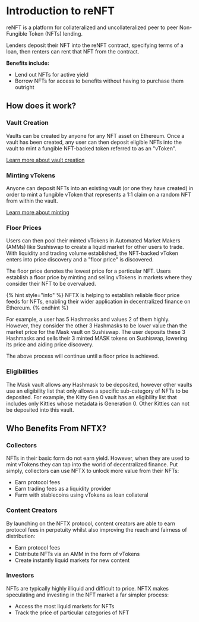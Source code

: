 # Introduction to reNFT

reNFT is a platform for collateralized and uncollateralized peer to peer Non-Fungible Token \(NFTs\) lending. 

Lenders deposit their NFT into the reNFT contract, specifying terms of a loan, then renters can rent that NFT from the contract. 

**Benefits include:**

* Lend out NFTs for active yield
* Borrow NFTs for access to benefits without having to purchase them outright

## How does it work?

### Vault Creation

Vaults can be created by anyone for any NFT asset on Ethereum. Once a vault has been created, any user can then deposit eligible NFTs into the vault to mint a fungible NFT-backed token referred to as an "vToken".

[Learn more about vault creation](tutorials/vault-creation.md)

### Minting vTokens

Anyone can deposit NFTs into an existing vault \(or one they have created\) in order to mint a fungible vToken that represents a 1:1 claim on a random NFT from within the vault.

[Learn more about minting](tutorials/minting.md)

### Floor Prices

Users can then pool their minted vTokens in Automated Market Makers \(AMMs\) like Sushiswap to create a liquid market for other users to trade. With liquidity and trading volume established, the NFT-backed vToken enters into price discovery and a "floor price" is discovered.

The floor price denotes the lowest price for a particular NFT. Users establish a floor price by minting and selling vTokens in markets where they consider their NFT to be overvalued.

{% hint style="info" %}
NFTX is helping to establish reliable floor price feeds for NFTs, enabling their wider application in decentralized finance on Ethereum.
{% endhint %}

For example, a user has 5 Hashmasks and values 2 of them highly. However, they consider the other 3 Hashmasks to be lower value than the market price for the Mask vault on Sushiswap. The user deposits these 3 Hashmasks and sells their 3 minted MASK tokens on Sushiswap, lowering its price and aiding price discovery.

The above process will continue until a floor price is achieved.

### Eligibilities

The Mask vault allows any Hashmask to be deposited, however other vaults use an eligibility list that only allows a specific sub-category of NFTs to be deposited. For example, the Kitty Gen 0 vault has an eligibility list that includes only Kitties whose metadata is Generation 0. Other Kitties can not be deposited into this vault.

## Who Benefits From NFTX?

### Collectors

NFTs in their basic form do not earn yield. However, when they are used to mint vTokens they can tap into the world of decentralized finance. Put simply, collectors can use NFTX to unlock more value from their NFTs:

* Earn protocol fees
* Earn trading fees as a liquidity provider
* Farm with stablecoins using vTokens as loan collateral

### Content Creators

By launching on the NFTX protocol, content creators are able to earn protocol fees in perpetuity whilst also improving the reach and fairness of distribution:

* Earn protocol fees
* Distribute NFTs via an AMM in the form of vTokens
* Create instantly liquid markets for new content

### Investors

NFTs are typically highly illiquid and difficult to price. NFTX makes speculating and investing in the NFT market a far simpler process:

* Access the most liquid markets for NFTs
* Track the price of particular categories of NFT

